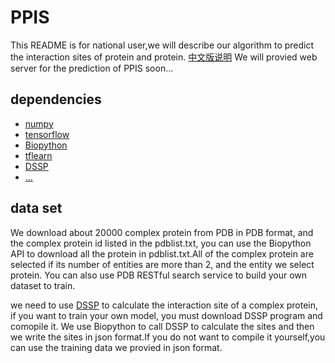 # PPIS
This README is for national user,we will describe our algorithm to predict the interaction sites of protein and protein.
[中文版说明](https://github.com/LionsChen/PPIS/blob/master/中文说明.md)
We will provied web server for the prediction of PPIS soon...
## dependencies
- [numpy](http://www.numpy.org)
- [tensorflow](https://tensorflow.google.cn)
- [Biopython](https://biopython.org)
- [tflearn](http://tflearn.org)
- [DSSP](https://swift.cmbi.umcn.nl/gv/dssp/)
- [...]()
## data set
  We download about 20000 complex protein from PDB in PDB format, and the complex protein id listed in the pdblist.txt, you can use the Biopython API to download all the protein in pdblist.txt.All of the complex protein are selected if its number of entities are more than 2, and the entity we select protein. You can also use PDB RESTful search service to build your own dataset to train.
  
we need to use [DSSP](https://swift.cmbi.umcn.nl/gv/dssp/) to calculate the interaction site of a complex protein, if you want to train your own model, you must download DSSP program and comopile it. We use Biopython to call DSSP to calculate the sites and then we write the sites in json format.If you do not want to compile it yourself,you can use the training data we provied in json format.

